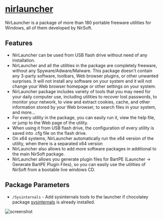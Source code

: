 # [nirlauncher](https://chocolatey.org/packages/nirlauncher)

NirLauncher is a package of more than 180 portable freeware utilities for Windows, all of them developed by NirSoft.

## Features

- NirLauncher can be used from USB flash drive without need of any installation.
- NirLauncher and all the utilities in the package are completely freeware, without any Spyware/Adware/Malware. This package doesn't contain any 3-party software, toolbars, Web browser plugins, or other unwanted surprises. It will not install any software on your system and it will not change your Web browser homepage or other settings on your system.
- NirLauncher package includes variety of tools that you may need for your daily computer use, including utilities to recover lost passwords, to monitor your network, to view and extract cookies, cache, and other information stored by your Web browser, to search files in your system, and more...
- For every utility in the package, you can easily run it, view the help file, or jump to the Web page of the utility.
- When using it from USB flash drive, the configuration of every utility is saved into .cfg file on the flash drive.
- On x64 systems, NirLauncher automatically run the x64 version of the utility, when there is a separated x64 version
- NirLauncher also allows to add more software packages in additional to the main NirSoft package.
- NirLauncher allows you generate plugin files for BartPE (Launcher -&gt; Generate BartPE Plugin Files), so you can easily use the utilities of NirSoft from a bootable live windows CD.

## Package Parameters

- `/Sysinternals` - Add sysinternals tools to the launcher if chocolatey package [sysinternals](https://chocolatey.org/packages/sysinternals) is already installed.

![screenshot](https://cdn.rawgit.com/majkinetor/chocolatey/master/nirlauncher/screenshot.png)
